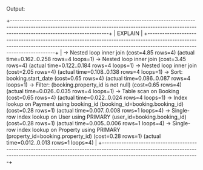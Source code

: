 Output:

+----------------------------------------------------------------------------------------------------------------------------------------------------------------------------------------------------+
| EXPLAIN                                                                                                                                                                                                                                                                                                                                                                                                                                                                                                                                                                                                                                                                                                                                                                                                                                                                                                                                                                                                                                                          |
+----------------------------------------------------------------------------------------------------------------------------------------------------------------------------------------------------+
| -> Nested loop inner join  (cost=4.85 rows=4) (actual time=0.162..0.258 rows=4 loops=1)
    -> Nested loop inner join  (cost=3.45 rows=4) (actual time=0.122..0.184 rows=4 loops=1)
        -> Nested loop inner join  (cost=2.05 rows=4) (actual time=0.108..0.138 rows=4 loops=1)
            -> Sort: booking.start_date  (cost=0.65 rows=4) (actual time=0.086..0.087 rows=4 loops=1)
                -> Filter: (booking.property_id is not null)  (cost=0.65 rows=4) (actual time=0.026..0.035 rows=4 loops=1)
                    -> Table scan on Booking  (cost=0.65 rows=4) (actual time=0.022..0.024 rows=4 loops=1)
            -> Index lookup on Payment using booking_id (booking_id=booking.booking_id)  (cost=0.28 rows=1) (actual time=0.007..0.008 rows=1 loops=4)
        -> Single-row index lookup on User using PRIMARY (user_id=booking.booking_id)  (cost=0.28 rows=1) (actual time=0.005..0.006 rows=1 loops=4)
    -> Single-row index lookup on Property using PRIMARY (property_id=booking.property_id)  (cost=0.28 rows=1) (actual time=0.012..0.013 rows=1 loops=4)
 |
+----------------------------------------------------------------------------------------------------------------------------------------------------------------------------------------------------+